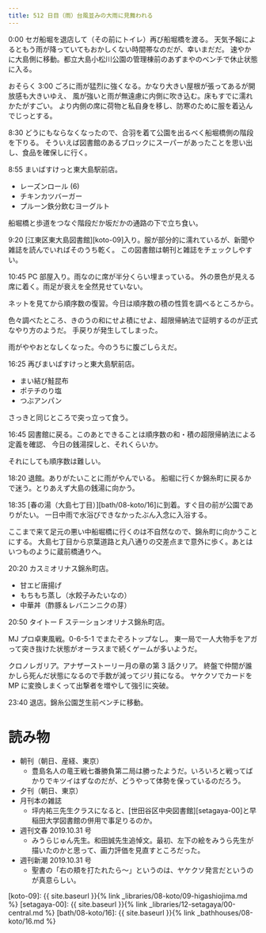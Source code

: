 ```yaml
---
title: 512 日目（雨）台風並みの大雨に見舞われる
---
```


0:00 セガ船堀を退店して（その前にトイレ）再び船堀橋を渡る。
天気予報によるともう雨が降っていてもおかしくない時間帯なのだが、幸いまだだ。
速やかに大島側に移動。都立大島小松川公園の管理棟前のあずまやのベンチで休止状態に入る。

おそらく 3:00 ごろに雨が猛烈に強くなる。かなり大きい屋根が張ってあるが開放感も大きいゆえ、
風が強いと雨が無遠慮に内側に吹き込む。床もすでに濡れかたがすごい。
より内側の席に荷物と私自身を移し、防寒のために服を着込んでじっとする。

8:30 どうにもならなくなったので、合羽を着て公園を出るべく船堀橋側の階段を下りる。
そういえば図書館のあるブロックにスーパーがあったことを思い出し、食品を確保しに行く。

8:55 まいばすけっと東大島駅前店。
* レーズンロール (6)
* チキンカツバーガー
* プルーン鉄分飲むヨーグルト

船堀橋と歩道をつなぐ階段だか坂だかの通路の下で立ち食い。

9:20 [江東区東大島図書館][koto-09]入り。服が部分的に濡れているが、新聞や雑誌を読んでいればそのうち乾く。
この図書館は朝刊と雑誌をチェックしやすい。

10:45 PC 部屋入り。雨なのに席が半分くらい埋まっている。
外の景色が見える席に着く。雨足が衰えを全然見せていない。

ネットを見てから順序数の復習。今日は順序数の積の性質を調べるところから。

色々調べたところ、きのうの和にせよ積にせよ、超限帰納法で証明するのが正式なやり方のようだ。
手戻りが発生してしまった。

雨がややおとなしくなった。今のうちに腹ごしらえだ。

16:25 再びまいばすけっと東大島駅前店。
* まい結び鮭昆布
* ポテチのり塩
* つぶアンパン

さっきと同じところで突っ立って食う。

16:45 図書館に戻る。このあとできることは順序数の和・積の超限帰納法による定義を確認、
今日の銭湯探しと、それくらいか。

それにしても順序数は難しい。

18:20 退館。ありがたいことに雨がやんでいる。
船堀に行くか錦糸町に戻るかで迷う。とりあえず大島の銭湯に向かう。

18:35 [春の湯（大島七丁目）][bath/08-koto/16]に到着。すぐ目の前が公園でありがたい。
一日中雨で水浴びできなかったぶん入念に入浴する。

ここまで来て足元の悪い中船堀橋に行くのは不自然なので、錦糸町に向かうことにする。
大島七丁目から京葉道路と丸八通りの交差点まで意外に歩く。あとはいつものように蔵前橋通りへ。

20:20 カスミオリナス錦糸町店。
* 甘エビ唐揚げ
* もちもち蒸し（水餃子みたいなの）
* 中華丼（酢豚＆レバニンニクの芽）

20:50 タイトー F ステーションオリナス錦糸町店。

<!-- https://www.sega-mj.net/mjac_p/R?H0LPS=%2FUJlOV8%2FOrtr%2F.rjrxlkLrTNrQgu54&7VAL9AP7=Txs5I5E&LDZF2APQ=@GvI51&DXSFRAP1=eig@ceftC05Z&libcndao=ndao -->
MJ プロ卓東風戦。0-6-5-1 でまたぞろトップなし。
東一局で一人大物手をアガって突き抜けた状態がオーラスまで続くゲームが多いようだ。

クロノレガリア。アナザーストーリー月の章の第 3 話クリア。
終盤で仲間が誰かしら死んだ状態になるので手数が減ってジリ貧になる。
ヤケクソでカードを MP に変換しまくって出撃者を増やして強引に突破。

23:40 退店。錦糸公園芝生前ベンチに移動。

# 読み物

* 朝刊（朝日、産経、東京）
  * 豊島名人の竜王戦七番勝負第二局は勝ったようだ。いろいろと戦ってばかりでキツイはずなのだが、どうやって体勢を保っているのだろう。
* 夕刊（朝日、東京）
* 月刊本の雑誌
  * 坪内祐三先生クラスになると、[世田谷区中央図書館][setagaya-00]と早稲田大学図書館の併用で事足りるのか。
* 週刊文春 2019.10.31 号
  * みうらじゅん先生。和田誠先生追悼文。最初、左下の絵をみうら先生が描いたのかと思って、画力評価を見直すところだった。
* 週刊新潮 2019.10.31 号
  * 聖書の「右の頬を打たれたら～」というのは、ヤケクソ発言だというのが真意らしい。

[koto-09]: {{ site.baseurl }}{% link _libraries/08-koto/09-higashiojima.md %}
[setagaya-00]: {{ site.baseurl }}{% link _libraries/12-setagaya/00-central.md %}
[bath/08-koto/16]: {{ site.baseurl }}{% link _bathhouses/08-koto/16.md %}
